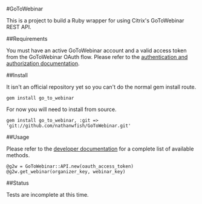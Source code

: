#GoToWebinar

This is a project to build a Ruby wrapper for using Citrix's GoToWebinar REST API. 

##Requirements

You must have an active GoToWebinar account and a valid access token from the GoToWebinar OAuth flow. Please refer to the [authentication and authorization documentation](https://developer.citrixonline.com/page/authentication-and-authorization). 

##Install

It isn't an official repository yet so you can't do the normal gem install route.

	gem install go_to_webinar
	
For now you will need to install from source. 

	gem install go_to_webinar, :git => 'git://github.com/nathanwfish/GoToWebinar.git'

##Usage

Please refer to the [developer documentation](https://developer.citrixonline.com/api-overview/gotowebinar-rest-api) for a complete list of available methods. 

	@g2w = GoToWebinar::API.new(oauth_access_token) 
	@g2w.get_webinar(organizer_key, webinar_key)

##Status

Tests are incomplete at this time. 
